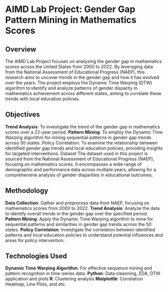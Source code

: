 # AIMD Lab Project: Gender Gap Pattern Mining in Mathematics Scores
## Overview
The AIMD Lab Project focuses on analyzing the gender gap in mathematics scores across the United States from 2000 to 2022. By leveraging data from the National Assessment of Educational Progress (NAEP), this research aims to uncover trends in the gender gap and how it has evolved over the years. The project employs the Dynamic Time Warping (DTW) algorithm to identify and analyze patterns of gender disparity in mathematics achievement across different states, aiming to correlate these trends with local education policies.

## Objectives
**Trend Analysis**: To investigate the trend of the gender gap in mathematics scores over a 22-year period.
**Pattern Mining**: To employ the Dynamic Time Warping algorithm for mining sequential patterns in gender gap trends across 50 states.
Policy Correlation: To examine the relationship between identified gender gap trends and local education policies, providing insights for targeted interventions.
Dataset
The dataset used in this project is sourced from the National Assessment of Educational Progress (NAEP), focusing on mathematics scores. It encompasses a wide range of demographic and performance data across multiple years, allowing for a comprehensive analysis of gender disparities in educational outcomes.

## Methodology
**Data Collection**: Gather and preprocess data from NAEP, focusing on mathematics scores from 2000 to 2022.
**Trend Analysis**: Analyze the data to identify overall trends in the gender gap over the specified period.
**Pattern Mining**: Apply the Dynamic Time Warping algorithm to mine for sequential patterns and similarities in gender gap trends across the 50 states.
**Policy Correlation**: Investigate the correlation between identified patterns and local education policies to understand potential influences and areas for policy intervention.

## Technologies Used
**Dynamic Time Warping Algorithm**: For effective sequence mining and pattern recognition in time-series data.
**Python**: Data cleanning, EDA, DTW application and plots
**R**: Clustering analysis
**Matplotlib**: Correlation Heatmap, Line Plots, and etc.
